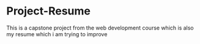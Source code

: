 # Project-Resume
This is a capstone project from the web development course which is also my resume which i am trying to improve 
